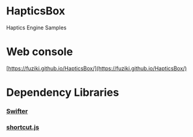 # HapticsBox

Haptics Engine Samples

# Web console
[https://fuziki.github.io/HapticsBox/](https://fuziki.github.io/HapticsBox/)

# Dependency Libraries
### [Swifter](https://github.com/httpswift/swifter)
### [shortcut.js](http://www.openjs.com/scripts/events/keyboard_shortcuts/shortcut.js) 
